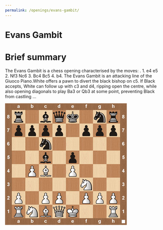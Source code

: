 ```yaml
---
permalink: /openings/evans-gambit/
---
```

Evans Gambit
============

# Brief summary


The Evans Gambit is a chess opening characterised by the moves: . 1. e4 e5 2. Nf3 Nc6 3. Bc4 Bc5 4. b4. The Evans Gambit is an attacking line of the Giuoco Piano.White offers a pawn to divert the black bishop on c5. If Black accepts, White can follow up with c3 and d4, ripping open the centre, while also opening diagonals to play Ba3 or Qb3 at some point, preventing Black from castling ...

<img src="/img/Evans Gambit.jpg"/>
